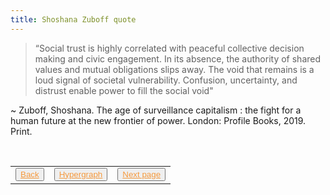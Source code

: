 ```yaml
---
title: Shoshana Zuboff quote
---
```

>“Social trust is highly correlated with peaceful collective decision making and civic engagement. In its absence, the authority of shared values and mutual obligations slips away. The void that remains is a loud signal of societal vulnerability. Confusion, uncertainty, and distrust enable power to fill the social void"

~ Zuboff, Shoshana. The age of surveillance capitalism : the fight for a human future at the new frontier of power. London: Profile Books, 2019. Print.

<table> 
  <tr>  
    <td><button type="button"><a href="/rot-at-the-core" style="color: #f5993d">Back</a></button></td>  
    <td><button type="button"><a href="/hypergraph" style="color: #f5993d">Hypergraph</a></button></td>   
    <td><button type="button"><a href="/control-and-predict" style="color: #f5993d">Next page</a></button> </td>  
  </tr>   
</table>